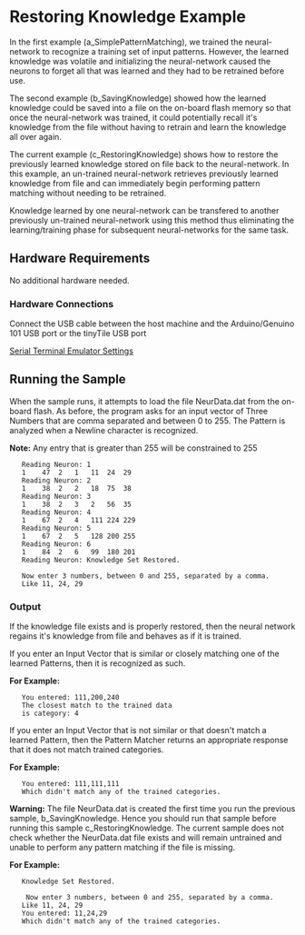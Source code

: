 # Restoring Knowledge Example

In the first example (a_SimplePatternMatching), we trained the neural-network to recognize a training set of input patterns. However, the learned knowledge was volatile and initializing the neural-network caused the neurons to forget all that was learned and they had to be retrained before use.

The second example (b_SavingKnowledge) showed how the learned knowledge could be saved into a file on the on-board flash memory so that once the neural-network was trained, it could potentially recall it's knowledge from the file without having to retrain and learn the knowledge all over again.

The current example (c_RestoringKnowledge) shows how to restore the previously learned knowledge stored on file back to the neural-network. In this example, an un-trained neural-network retrieves previously learned knowledge from file and can immediately begin performing pattern matching without needing to be retrained.

Knowledge learned by one neural-network can be transfered to another previously un-trained neural-network using this method thus eliminating the learning/training phase for subsequent neural-networks for the same task.

## Hardware Requirements

   No additional hardware needed.
   
### Hardware Connections
   
   Connect the USB cable between the host machine and the Arduino/Genuino 101
   USB port or the tinyTile USB port

[Serial Terminal Emulator Settings](../SerialSettings.md)

## Running the Sample

When the sample runs, it attempts to load the file NeurData.dat from the on-board flash. As before, the program asks for an input vector of Three Numbers that are comma separated and between 0 to 255. The Pattern is analyzed when a Newline character is recognized.

**Note:** Any entry that is greater than 255 will be constrained to 255

```
   Reading Neuron: 1
   1	47	2	1	11	24	29
   Reading Neuron: 2
   1	38	2	2	18	75	38
   Reading Neuron: 3
   1	38	2	3	2	56	35
   Reading Neuron: 4
   1	67	2	4	111	224	229
   Reading Neuron: 5
   1	67	2	5	128	200	255
   Reading Neuron: 6
   1	84	2	6	99	180	201
   Reading Neuron: Knowledge Set Restored. 

   Now enter 3 numbers, between 0 and 255, separated by a comma. 
   Like 11, 24, 29

 ```

### Output 

If the knowledge file exists and is properly restored, then the neural network regains it's knowledge from file and behaves as if it is trained.

If you enter an Input Vector that is similar or closely matching one 
of the learned Patterns, then it is recognized as such. 

**For Example:**

```
   You entered: 111,200,240
   The closest match to the trained data 
   is category: 4
```

If you enter an Input Vector that is not similar or that doesn't match
a learned Pattern, then the Pattern Matcher returns an appropriate
response that it does not match trained categories. 

**For Example:**

```
   You entered: 111,111,111
   Which didn't match any of the trained categories.
```

**Warning:** The file NeurData.dat is created the first time you run the previous sample, b_SavingKnowledge. Hence you should run that sample before running this sample c_RestoringKnowledge. The current sample does not check whether the NeurData.dat file exists and will remain untrained and unable to perform any pattern matching if the file is missing.

**For Example:**

```
   Knowledge Set Restored. 

    Now enter 3 numbers, between 0 and 255, separated by a comma. 
   Like 11, 24, 29 
   You entered: 11,24,29
   Which didn't match any of the trained categories.

```
